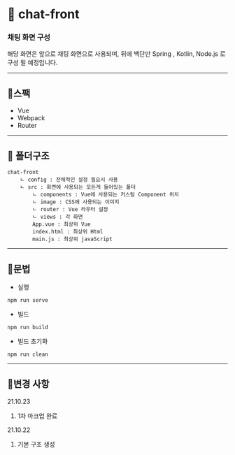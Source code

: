 # 🤺 chat-front
### 채팅 화면 구성 ###

해당 화면은 앞으로 채팅 화면으로 사용되며, 뒤에 백단만 Spring , Kotlin, Node.js 로 구성 될 예정입니다.
***
## 📜스팩

- Vue
- Webpack
- Router

***

## 📜 폴더구조 
```
chat-front
    ㄴ config : 전체적인 설정 필요시 사용
    ㄴ src : 화면에 사용되는 모든게 들어있는 폴더
        ㄴ components : Vue에 사용되는 커스텀 Component 위치 
        ㄴ image : CSS에 사용되는 이미지
        ㄴ router : Vue 라우터 설정
        ㄴ views : 각 화면
        App.vue : 최상위 Vue
        index.html : 최상위 Html
        main.js : 최상위 javaScript
```

***

## 📜문법

- 실행
```shell
npm run serve
```
- 빌드
```shell
npm run build
```
- 빌드 초기화
```shell
npm run clean
```
 ***
 
 ## 📜변경 사항
 
 21.10.23
 1. 1차 마크업 완료 
 
 21.10.22
 1. 기본 구조 생성
